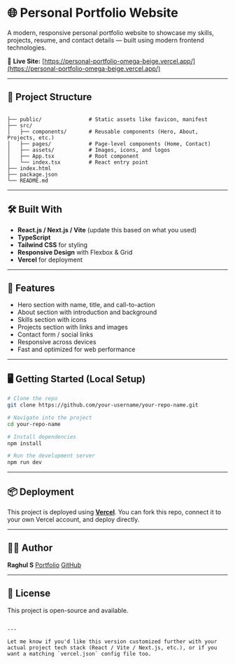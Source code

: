 # 🌐 Personal Portfolio Website

A modern, responsive personal portfolio website to showcase my skills, projects, resume, and contact details — built using modern frontend technologies.

🔗 **Live Site:** [https://personal-portfolio-omega-beige.vercel.app/](https://personal-portfolio-omega-beige.vercel.app/)

---

## 📁 Project Structure

```

├── public/               # Static assets like favicon, manifest
├── src/
│   ├── components/       # Reusable components (Hero, About, Projects, etc.)
│   ├── pages/            # Page-level components (Home, Contact)
│   ├── assets/           # Images, icons, and logos
│   ├── App.tsx           # Root component
│   └── index.tsx         # React entry point
├── index.html
├── package.json
└── README.md

````

---

## 🛠️ Built With

- **React.js / Next.js / Vite** (update this based on what you used)
- **TypeScript**
- **Tailwind CSS** for styling
- **Responsive Design** with Flexbox & Grid
- **Vercel** for deployment

---

## 🚀 Features

- Hero section with name, title, and call-to-action
- About section with introduction and background
- Skills section with icons
- Projects section with links and images
- Contact form / social links
- Responsive across devices
- Fast and optimized for web performance

---

## 🖥️ Getting Started (Local Setup)

```bash
# Clone the repo
git clone https://github.com/your-username/your-repo-name.git

# Navigate into the project
cd your-repo-name

# Install dependencies
npm install

# Run the development server
npm run dev
````

---

## 📦 Deployment

This project is deployed using **[Vercel](https://vercel.com/)**.
You can fork this repo, connect it to your own Vercel account, and deploy directly.

---

## 🙋‍♂️ Author

**Raghul S**
[Portfolio](https://personal-portfolio-omega-beige.vercel.app/)
[GitHub](https://github.com/raghulS2004)

---

## 📄 License

This project is open-source and available.

```

---

Let me know if you'd like this version customized further with your actual project tech stack (React / Vite / Next.js, etc.), or if you want a matching `vercel.json` config file too.
```
